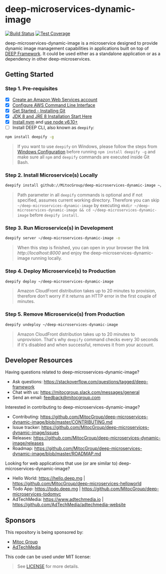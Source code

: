 deep-microservices-dynamic-image
================================

[![Build Status](https://travis-ci.com/MitocGroup/deep-microservices-dynamic-image.svg?token=K6deyi9kwkfxRyXwcv6c&branch=master)](https://travis-ci.com/MitocGroup/deep-microservices-dynamic-image)
[![Test Coverage](https://codeclimate.com/repos/57985bde6b32cb4596005586/badges/481fff4d379f8b04e9c3/coverage.svg)](https://codeclimate.com/repos/57985bde6b32cb4596005586/coverage)

deep-microservices-dynamic-image is a microservice designed to provide dynamic image management capabilities
in applications built on top of [DEEP Framework](https://github.com/MitocGroup/deep-framework).
It could be used either as a standalone application or as a dependency in other deep-microservices.


## Getting Started

### Step 1. Pre-requisites

- [x] [Create an Amazon Web Services account](https://www.youtube.com/watch?v=WviHsoz8yHk)
- [x] [Configure AWS Command Line Interface](https://docs.aws.amazon.com/cli/latest/userguide/cli-chap-getting-started.html)
- [x] [Get Started - Installing Git](https://git-scm.com/book/en/v2/Getting-Started-Installing-Git)
- [x] [JDK 8 and JRE 8 Installation Start Here](https://docs.oracle.com/javase/8/docs/technotes/guides/install/install_overview.html)
- [x] [Install nvm](https://github.com/creationix/nvm#install-script) and [use node v6.10+](https://github.com/creationix/nvm#usage)
- [ ] Install DEEP CLI, also known as `deepify`:

```bash
npm install deepify -g
```

> If you want to use `deepify` on Windows, please follow the steps from
[Windows Configuration](https://github.com/MitocGroup/deep-framework/blob/master/docs/windows.md)
before running `npm install deepify -g` and make sure all `npm` and `deepify` commands are executed
inside Git Bash.

### Step 2. Install Microservice(s) Locally

```bash
deepify install github://MitocGroup/deep-microservices-dynamic-image ~/deep-microservices-dynamic-image
```

> Path parameter in all `deepify` commands is optional and if not specified, assumes current
working directory. Therefore you can skip `~/deep-microservices-dynamic-image` by executing
`mkdir ~/deep-microservices-dynamic-image && cd ~/deep-microservices-dynamic-image` before `deepify install`.

### Step 3. Run Microservice(s) in Development

```bash
deepify server ~/deep-microservices-dynamic-image -o
```

> When this step is finished, you can open in your browser the link *http://localhost:8000*
and enjoy the deep-microservices-dynamic-image running locally.

### Step 4. Deploy Microservice(s) to Production

```bash
deepify deploy ~/deep-microservices-dynamic-image
```

> Amazon CloudFront distribution takes up to 20 minutes to provision, therefore don’t worry
if it returns an HTTP error in the first couple of minutes.

### Step 5. Remove Microservice(s) from Production

```bash
deepify undeploy ~/deep-microservices-dynamic-image
```

> Amazon CloudFront distribution takes up to 20 minutes to unprovision. That's why `deepify`
command checks every 30 seconds if it's disabled and when successful, removes it from your account.


## Developer Resources

Having questions related to deep-microservices-dynamic-image?

- Ask questions: https://stackoverflow.com/questions/tagged/deep-framework
- Chat with us: https://mitocgroup.slack.com/messages/general
- Send an email: feedback@mitocgroup.com

Interested in contributing to deep-microservices-dynamic-image?

- Contributing: https://github.com/MitocGroup/deep-microservices-dynamic-image/blob/master/CONTRIBUTING.md
- Issue tracker: https://github.com/MitocGroup/deep-microservices-dynamic-image/issues
- Releases: https://github.com/MitocGroup/deep-microservices-dynamic-image/releases
- Roadmap: https://github.com/MitocGroup/deep-microservices-dynamic-image/blob/master/ROADMAP.md

Looking for web applications that use (or are similar to) deep-microservices-dynamic-image?

- Hello World: https://hello.deep.mg | https://github.com/MitocGroup/deep-microservices-helloworld
- Todo App: https://todo.deep.mg | https://github.com/MitocGroup/deep-microservices-todomvc
- AdTechMedia: https://www.adtechmedia.io | https://github.com/AdTechMedia/adtechmedia-website


## Sponsors

This repository is being sponsored by:
- [Mitoc Group](https://www.mitocgroup.com)
- [AdTechMedia](https://www.adtechmedia.io)

This code can be used under MIT license:
> See [LICENSE](https://github.com/MitocGroup/deep-microservices-dynamic-image/blob/master/LICENSE) for more details.
